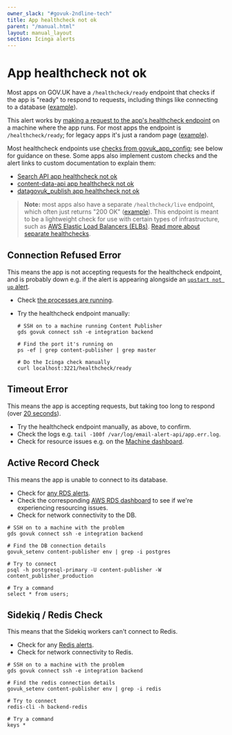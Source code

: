 ```yaml
---
owner_slack: "#govuk-2ndline-tech"
title: App healthcheck not ok
parent: "/manual.html"
layout: manual_layout
section: Icinga alerts
---
```


# App healthcheck not ok

Most apps on GOV.UK have a `/healthcheck/ready` endpoint that checks if the app is "ready" to respond to requests, including things like connecting to a database ([example](https://github.com/alphagov/content-publisher/blob/8df63907dab486a54894105b829ab9ea02936b67/config/routes.rb#L115-L118)).

This alert works by [making a request to the app's healthcheck endpoint](https://github.com/alphagov/govuk-puppet/blob/fab936cb82be7fad42636fcafca3718a8368ebfe/modules/icinga/files/usr/lib/nagios/plugins/check_json_healthcheck#L155) on a machine where the app runs. For most apps the endpoint is `/healthcheck/ready`; for legacy apps it's just a random page ([example](https://github.com/alphagov/govuk-puppet/blob/3f05678f36fde027efd3bbaae2421ebe04103136/modules/licensify/manifests/apps/licensify.pp#L63)).

Most healthcheck endpoints use [checks from govuk_app_config](https://github.com/alphagov/govuk_app_config/blob/master/docs/healthchecks.md); see below for guidance on these. Some apps also implement custom checks and the alert links to custom documentation to explain them:

- [Search API app healthcheck not ok](/manual/alerts/search-api-app-healthcheck-not-ok.html)
- [content-data-api app healthcheck not ok](/manual/alerts/content-data-api-app-healthcheck-not-ok.html)
- [datagovuk_publish app healthcheck not ok](/manual/alerts/datagovuk-publish-healthcheck-not-ok.html)

> **Note:** most apps also have a separate `/healthcheck/live` endpoint, which often just returns "200 OK" ([example](https://github.com/alphagov/publishing-api/blob/50af13759827318fb953086c836490b2f3de1242/config/routes.rb#L52)). This endpoint is meant to be a lightweight check for use with certain types of infrastructure, such as [AWS Elastic Load Balancers (ELBs)](https://github.com/alphagov/govuk-aws/pull/1438). [Read more about separate healthchecks](https://github.com/alphagov/govuk-rfcs/blob/main/rfc-141-application-healthchecks.md).

## Connection Refused Error

This means the app is not accepting requests for the healthcheck endpoint, and is probably down e.g. if the alert is appearing alongside an [`upstart not up` alert](/manual/alerts/check-process-running.html).

- Check [the processes are running](check-process-running.html).
- Try the healthcheck endpoint manually:

  ```
  # SSH on to a machine running Content Publisher
  gds govuk connect ssh -e integration backend

  # Find the port it's running on
  ps -ef | grep content-publisher | grep master

  # Do the Icinga check manually
  curl localhost:3221/healthcheck/ready
  ```

## Timeout Error

This means the app is accepting requests, but taking too long to respond (over [20 seconds](https://github.com/alphagov/govuk-puppet/blob/fab936cb82be7fad42636fcafca3718a8368ebfe/modules/icinga/files/usr/lib/nagios/plugins/check_json_healthcheck#L155)).

- Try the healthcheck endpoint manually, as above, to confirm.
- Check the logs e.g. `tail -100f /var/log/email-alert-api/app.err.log`.
- Check for resource issues e.g. on the [Machine dashboard][machine metrics].

## Active Record Check

This means the app is unable to connect to its database.

- Check for [any RDS alerts](/manual/govuk-in-aws.html#postgresql-and-mysql).
- Check the corresponding [AWS RDS dashboard][rds dash] to see if we're experiencing resourcing issues.
- Check for network connectivity to the DB.

```
# SSH on to a machine with the problem
gds govuk connect ssh -e integration backend

# Find the DB connection details
govuk_setenv content-publisher env | grep -i postgres

# Try to connect
psql -h postgresql-primary -U content-publisher -W content_publisher_production

# Try a command
select * from users;
```

## Sidekiq / Redis Check

This means that the Sidekiq workers can't connect to Redis.

- Check for any [Redis alerts](redis.html).
- Check for network connectivity to Redis.

```
# SSH on to a machine with the problem
gds govuk connect ssh -e integration backend

# Find the redis connection details
govuk_setenv content-publisher env | grep -i redis

# Try to connect
redis-cli -h backend-redis

# Try a command
keys *
```

[machine metrics]: https://grafana.blue.production.govuk.digital/dashboard/file/machine.json
[rds dash]: https://grafana.production.govuk.digital/dashboard/file/aws-rds.json?orgId=1&var-region=eu-west-1&from=now-3h&to=now
